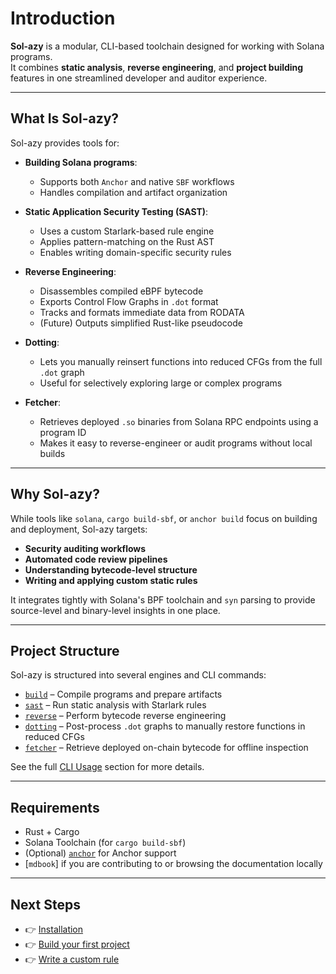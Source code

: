 # Introduction

**Sol-azy** is a modular, CLI-based toolchain designed for working with Solana programs.  
It combines **static analysis**, **reverse engineering**, and **project building** features in one streamlined developer and auditor experience.

---

## What Is Sol-azy?

Sol-azy provides tools for:

- **Building Solana programs**:
  - Supports both `Anchor` and native `SBF` workflows
  - Handles compilation and artifact organization

- **Static Application Security Testing (SAST)**:
  - Uses a custom Starlark-based rule engine
  - Applies pattern-matching on the Rust AST
  - Enables writing domain-specific security rules

- **Reverse Engineering**:
  - Disassembles compiled eBPF bytecode
  - Exports Control Flow Graphs in `.dot` format
  - Tracks and formats immediate data from RODATA
  - (Future) Outputs simplified Rust-like pseudocode

- **Dotting**:
  - Lets you manually reinsert functions into reduced CFGs from the full `.dot` graph
  - Useful for selectively exploring large or complex programs

- **Fetcher**:
  - Retrieves deployed `.so` binaries from Solana RPC endpoints using a program ID
  - Makes it easy to reverse-engineer or audit programs without local builds


---

## Why Sol-azy?

While tools like `solana`, `cargo build-sbf`, or `anchor build` focus on building and deployment, Sol-azy targets:

- **Security auditing workflows**
- **Automated code review pipelines**
- **Understanding bytecode-level structure**
- **Writing and applying custom static rules**

It integrates tightly with Solana's BPF toolchain and `syn` parsing to provide source-level and binary-level insights in one place.

---

## Project Structure

Sol-azy is structured into several engines and CLI commands:

* [`build`](cli/build.md) – Compile programs and prepare artifacts
* [`sast`](cli/sast.md) – Run static analysis with Starlark rules
* [`reverse`](cli/reverse.md) – Perform bytecode reverse engineering
* [`dotting`](reverse/dotting.md) – Post-process `.dot` graphs to manually restore functions in reduced CFGs
* [`fetcher`](cli/fetcher.md) – Retrieve deployed on-chain bytecode for offline inspection

See the full [CLI Usage](cli_usage.md) section for more details.

---

## Requirements

- Rust + Cargo
- Solana Toolchain (for `cargo build-sbf`)
- (Optional) [`anchor`](https://www.anchor-lang.com/) for Anchor support
- [`mdbook`] if you are contributing to or browsing the documentation locally

---

## Next Steps

- 👉 [Installation](installation.md)
- 👉 [Build your first project](cli/build.md)
- 👉 [Write a custom rule](rules/format.md)

